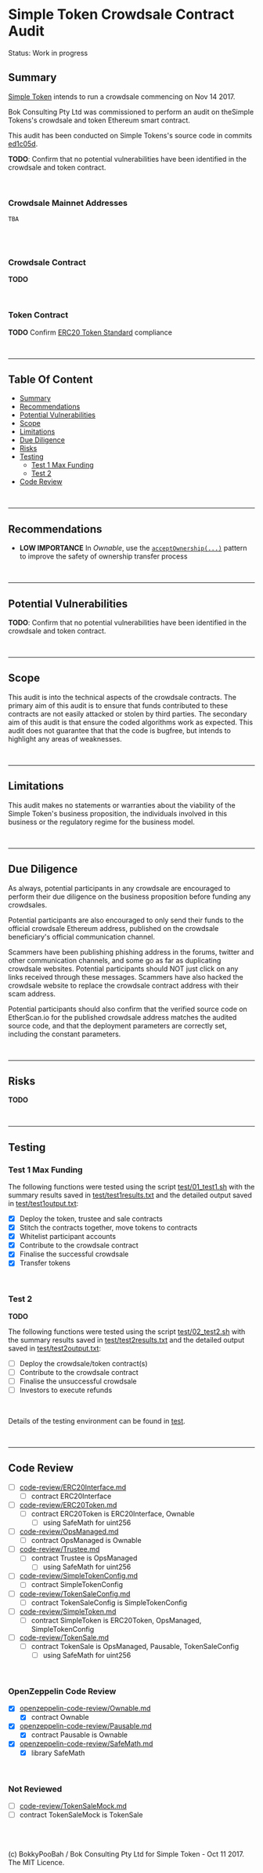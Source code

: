 # Simple Token Crowdsale Contract Audit

Status: Work in progress

## Summary

[Simple Token](https://simpletoken.org/) intends to run a crowdsale commencing on Nov 14 2017.

Bok Consulting Pty Ltd was commissioned to perform an audit on theSimple Tokens's crowdsale and token Ethereum smart contract.

This audit has been conducted on Simple Tokens's source code in commits
[ed1c05d](https://github.com/SimpleTokenFoundation/SimpleTokenSale/commit/ed1c05df4ec51d8be2bbee601032aec536f9c4b1).

**TODO**: Confirm that no potential vulnerabilities have been identified in the crowdsale and token contract.

<br />

### Crowdsale Mainnet Addresses

`TBA`

<br />

<br />

### Crowdsale Contract

**TODO**

<br />

### Token Contract

**TODO** Confirm [ERC20 Token Standard](https://github.com/ethereum/EIPs/blob/master/EIPS/eip-20-token-standard.md) compliance

<br />

<hr />

## Table Of Content

* [Summary](#summary)
* [Recommendations](#recommendations)
* [Potential Vulnerabilities](#potential-vulnerabilities)
* [Scope](#scope)
* [Limitations](#limitations)
* [Due Diligence](#due-diligence)
* [Risks](#risks)
* [Testing](#testing)
  * [Test 1 Max Funding](#test-1-max-funding)
  * [Test 2](#test-2)
* [Code Review](#code-review)

<br />

<hr />

## Recommendations

* **LOW IMPORTANCE** In *Ownable*, use the [`acceptOwnership(...)`](https://github.com/openanx/OpenANXToken/blob/master/contracts/Owned.sol#L51-L55)
  pattern to improve the safety of ownership transfer process

<br />

<hr />

## Potential Vulnerabilities

**TODO**: Confirm that no potential vulnerabilities have been identified in the crowdsale and token contract.

<br />

<hr />

## Scope

This audit is into the technical aspects of the crowdsale contracts. The primary aim of this audit is to ensure that funds
contributed to these contracts are not easily attacked or stolen by third parties. The secondary aim of this audit is that
ensure the coded algorithms work as expected. This audit does not guarantee that that the code is bugfree, but intends to
highlight any areas of weaknesses.

<br />

<hr />

## Limitations

This audit makes no statements or warranties about the viability of the Simple Token's business proposition, the individuals
involved in this business or the regulatory regime for the business model.

<br />

<hr />

## Due Diligence

As always, potential participants in any crowdsale are encouraged to perform their due diligence on the business proposition
before funding any crowdsales.

Potential participants are also encouraged to only send their funds to the official crowdsale Ethereum address, published on
the crowdsale beneficiary's official communication channel.

Scammers have been publishing phishing address in the forums, twitter and other communication channels, and some go as far as
duplicating crowdsale websites. Potential participants should NOT just click on any links received through these messages.
Scammers have also hacked the crowdsale website to replace the crowdsale contract address with their scam address.
 
Potential participants should also confirm that the verified source code on EtherScan.io for the published crowdsale address
matches the audited source code, and that the deployment parameters are correctly set, including the constant parameters.

<br />

<hr />

## Risks

**TODO**

<br />

<hr />

## Testing

### Test 1 Max Funding

The following functions were tested using the script [test/01_test1.sh](test/01_test1.sh) with the summary results saved
in [test/test1results.txt](test/test1results.txt) and the detailed output saved in [test/test1output.txt](test/test1output.txt):

* [x] Deploy the token, trustee and sale contracts
* [x] Stitch the contracts together, move tokens to contracts
* [x] Whitelist participant accounts
* [x] Contribute to the crowdsale contract
* [x] Finalise the successful crowdsale
* [x] Transfer tokens

<br />

### Test 2

**TODO**

The following functions were tested using the script [test/02_test2.sh](test/02_test2.sh) with the summary results saved
in [test/test2results.txt](test/test2results.txt) and the detailed output saved in [test/test2output.txt](test/test2output.txt):

* [ ] Deploy the crowdsale/token contract(s)
* [ ] Contribute to the crowdsale contract
* [ ] Finalise the unsuccessful crowdsale
* [ ] Investors to execute refunds

<br />

Details of the testing environment can be found in [test](test).

<br />

<hr />

## Code Review

* [ ] [code-review/ERC20Interface.md](code-review/ERC20Interface.md)
  * [ ] contract ERC20Interface
* [ ] [code-review/ERC20Token.md](code-review/ERC20Token.md)
  * [ ] contract ERC20Token is ERC20Interface, Ownable
    * [ ] using SafeMath for uint256
* [ ] [code-review/OpsManaged.md](code-review/OpsManaged.md)
  * [ ] contract OpsManaged is Ownable
* [ ] [code-review/Trustee.md](code-review/Trustee.md)
  * [ ] contract Trustee is OpsManaged
    * [ ] using SafeMath for uint256
* [ ] [code-review/SimpleTokenConfig.md](code-review/SimpleTokenConfig.md)
  * [ ] contract SimpleTokenConfig
* [ ] [code-review/TokenSaleConfig.md](code-review/TokenSaleConfig.md)
  * [ ] contract TokenSaleConfig is SimpleTokenConfig
* [ ] [code-review/SimpleToken.md](code-review/SimpleToken.md)
  * [ ] contract SimpleToken is ERC20Token, OpsManaged, SimpleTokenConfig
* [ ] [code-review/TokenSale.md](code-review/TokenSale.md)
  * [ ] contract TokenSale is OpsManaged, Pausable, TokenSaleConfig
    * [ ] using SafeMath for uint256

<br />

### OpenZeppelin Code Review

* [x] [openzeppelin-code-review/Ownable.md](openzeppelin-code-review/Ownable.md)
  * [x] contract Ownable
* [x] [openzeppelin-code-review/Pausable.md](openzeppelin-code-review/Pausable.md)
  * [x] contract Pausable is Ownable
* [x] [openzeppelin-code-review/SafeMath.md](openzeppelin-code-review/SafeMath.md)
  * [x] library SafeMath

<br />

### Not Reviewed

  * [ ] [code-review/TokenSaleMock.md](code-review/TokenSaleMock.md)
  * [ ] contract TokenSaleMock is TokenSale

<br />

<br />

(c) BokkyPooBah / Bok Consulting Pty Ltd for Simple Token - Oct 11 2017. The MIT Licence.